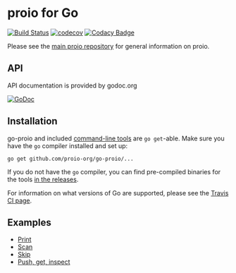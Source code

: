# proio for Go
[![Build Status](https://travis-ci.org/proio-org/go-proio.svg?branch=master)](https://travis-ci.org/proio-org/go-proio)
[![codecov](https://codecov.io/gh/proio-org/go-proio/branch/master/graph/badge.svg)](https://codecov.io/gh/proio-org/go-proio)
[![Codacy Badge](https://api.codacy.com/project/badge/Grade/706bdf4f827c4bb7adbae4bdc6b07662)](https://www.codacy.com/app/proio-org/go-proio?utm_source=github.com&amp;utm_medium=referral&amp;utm_content=proio-org/go-proio&amp;utm_campaign=Badge_Grade)

Please see the [main proio repository](https://github.com/proio-org/proio) for general information on proio.

## API
API documentation is provided by godoc.org

[![GoDoc](https://godoc.org/github.com/proio-org/go-proio?status.svg)](https://godoc.org/github.com/proio-org/go-proio)

## Installation
go-proio and included [command-line tools](tools) are `go get`-able.  Make sure
you have the `go` compiler installed and set up:
```shell
go get github.com/proio-org/go-proio/...
```

If you do not have the `go` compiler, you can find pre-compiled binaries for
the tools [in the releases](https://github.com/proio-org/go-proio/releases).

For information on what versions of Go are supported, please see the [Travis CI
page](https://travis-ci.org/proio-org/go-proio).

## Examples
* [Print](example_print_test.go)
* [Scan](example_scan_test.go)
* [Skip](example_skip_test.go)
* [Push, get, inspect](example_push_get_inspect_test.go)
